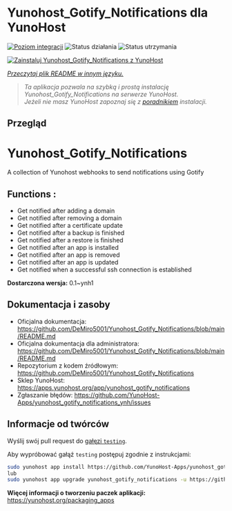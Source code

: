 <!--
To README zostało automatycznie wygenerowane przez <https://github.com/YunoHost/apps/tree/master/tools/readme_generator>
Nie powinno być ono edytowane ręcznie.
-->

# Yunohost_Gotify_Notifications dla YunoHost

[![Poziom integracji](https://apps.yunohost.org/badge/integration/yunohost_gotify_notifications)](https://ci-apps.yunohost.org/ci/apps/yunohost_gotify_notifications/)
![Status działania](https://apps.yunohost.org/badge/state/yunohost_gotify_notifications)
![Status utrzymania](https://apps.yunohost.org/badge/maintained/yunohost_gotify_notifications)

[![Zainstaluj Yunohost_Gotify_Notifications z YunoHost](https://install-app.yunohost.org/install-with-yunohost.svg)](https://install-app.yunohost.org/?app=yunohost_gotify_notifications)

*[Przeczytaj plik README w innym języku.](./ALL_README.md)*

> *Ta aplikacja pozwala na szybką i prostą instalację Yunohost_Gotify_Notifications na serwerze YunoHost.*  
> *Jeżeli nie masz YunoHost zapoznaj się z [poradnikiem](https://yunohost.org/install) instalacji.*

## Przegląd

# Yunohost_Gotify_Notifications
A collection of Yunohost webhooks to send notifications using Gotify

## Functions :
  * Get notified after adding a domain
  * Get notified after removing a domain
  * Get notified after a certificate update
  * Get notified after a backup is finished
  * Get notified after a restore is finished
  * Get notified after an app is installed
  * Get notified after an app is removed
  * Get notified after an app is updated
  * Get notified when a successful ssh connection is established


**Dostarczona wersja:** 0.1~ynh1
## Dokumentacja i zasoby

- Oficjalna dokumentacja: <https://github.com/DeMiro5001/Yunohost_Gotify_Notifications/blob/main/README.md>
- Oficjalna dokumentacja dla administratora: <https://github.com/DeMiro5001/Yunohost_Gotify_Notifications/blob/main/README.md>
- Repozytorium z kodem źródłowym: <https://github.com/DeMiro5001/Yunohost_Gotify_Notifications>
- Sklep YunoHost: <https://apps.yunohost.org/app/yunohost_gotify_notifications>
- Zgłaszanie błędów: <https://github.com/YunoHost-Apps/yunohost_gotify_notifications_ynh/issues>

## Informacje od twórców

Wyślij swój pull request do [gałęzi `testing`](https://github.com/YunoHost-Apps/yunohost_gotify_notifications_ynh/tree/testing).

Aby wypróbować gałąź `testing` postępuj zgodnie z instrukcjami:

```bash
sudo yunohost app install https://github.com/YunoHost-Apps/yunohost_gotify_notifications_ynh/tree/testing --debug
lub
sudo yunohost app upgrade yunohost_gotify_notifications -u https://github.com/YunoHost-Apps/yunohost_gotify_notifications_ynh/tree/testing --debug
```

**Więcej informacji o tworzeniu paczek aplikacji:** <https://yunohost.org/packaging_apps>
